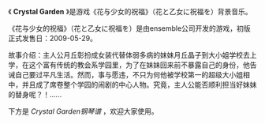 

《 **Crystal Garden** 》是游戏《花与少女的祝福》（花と乙女に祝福を）背景音乐。

《花与少女的祝福》（花と乙女に祝福を）是由ensemble公司开发的游戏，初版正式发售日：2009-05-29。

故事介绍：主人公月丘彰扮成女装代替体弱多病的妹妹月丘晶子到大小姐学校去上学，在这个富有传统的教会系学园里，为了在妹妹回来前不暴露自己的身份，他告诫自己要过平凡生活。然而，事与愿违，不只为何他被学校第一的超级大小姐相中，并且成了席卷整个学园的闹剧的中心人物。究竟，主人公能否顺利担当好妹妹的替身呢？！......

下方是 _Crystal Garden钢琴谱_ ，欢迎大家使用。

